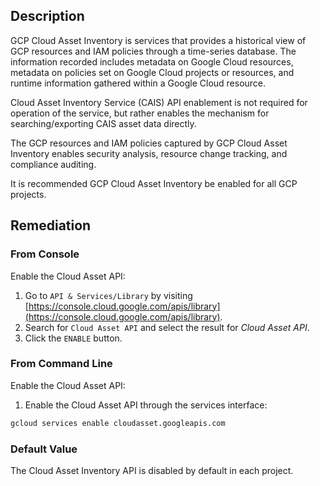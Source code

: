 ## Description

GCP Cloud Asset Inventory is services that provides a historical view of GCP resources and IAM policies through a time-series database. The information recorded includes metadata on Google Cloud resources, metadata on policies set on Google Cloud projects or resources, and runtime information gathered within a Google Cloud resource.

Cloud Asset Inventory Service (CAIS) API enablement is not required for operation of the service, but rather enables the mechanism for searching/exporting CAIS asset data directly.

The GCP resources and IAM policies captured by GCP Cloud Asset Inventory enables security analysis, resource change tracking, and compliance auditing.

It is recommended GCP Cloud Asset Inventory be enabled for all GCP projects.

## Remediation

### From Console

Enable the Cloud Asset API:

1. Go to `API & Services/Library` by visiting [https://console.cloud.google.com/apis/library](https://console.cloud.google.com/apis/library).
2. Search for `Cloud Asset API` and select the result for *Cloud Asset API*.
3. Click the `ENABLE` button.

### From Command Line

Enable the Cloud Asset API:

1. Enable the Cloud Asset API through the services interface:

```bash
gcloud services enable cloudasset.googleapis.com
```

### Default Value

The Cloud Asset Inventory API is disabled by default in each project.
